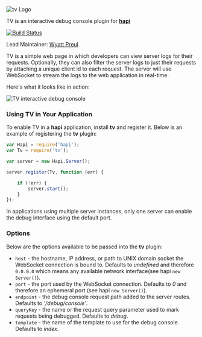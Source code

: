 ![tv Logo](https://raw.github.com/spumko/tv/master/images/tv.png)

TV is an interactive debug console plugin for [**hapi**](https://github.com/hapijs/hapi)

[![Build Status](https://secure.travis-ci.org/hapijs/tv.png)](http://travis-ci.org/hapijs/tv)

Lead Maintainer: [Wyatt Preul](https://github.com/wpreul)

TV is a simple web page in which developers can view server logs for their requests. Optionally, they can also filter the server logs to just their requests by attaching a unique client id to each request. The server will use WebSocket to stream the logs to the web application in real-time. 

Here's what it looks like in action:

![TV interactive debug console](https://raw.github.com/spumko/tv/master/images/tv-screenshot.png)

### Using TV in Your Application

To enable TV in a **hapi** application, install **tv** and register it.  Below is an example of registering the **tv** plugin:

```javascript
var Hapi = require('hapi');
var Tv = require('tv');

var server = new Hapi.Server();

server.register(Tv, function (err) {

    if (!err) {
        server.start();
    }
});
```

In applications using multiple server instances, only one server can enable the debug interface using the default port.


### Options

Below are the options available to be passed into the **tv** plugin:

- `host` - the hostname, IP address, or path to UNIX domain socket the WebSocket connection is bound to. Defaults to _undefined_ and therefore `0.0.0.0`
   which means any available network interface(see hapi `new Server()`).
- `port` - the port used by the WebSocket connection. Defaults to _0_ and therefore an ephemeral port (see hapi `new Server()`).
- `endpoint` - the debug console request path added to the server routes. Defaults to _'/debug/console'_.
- `queryKey` - the name or the request query parameter used to mark requests being debugged. Defaults to _debug_.
- `template` - the name of the template to use for the debug console.  Defaults to _index_.
